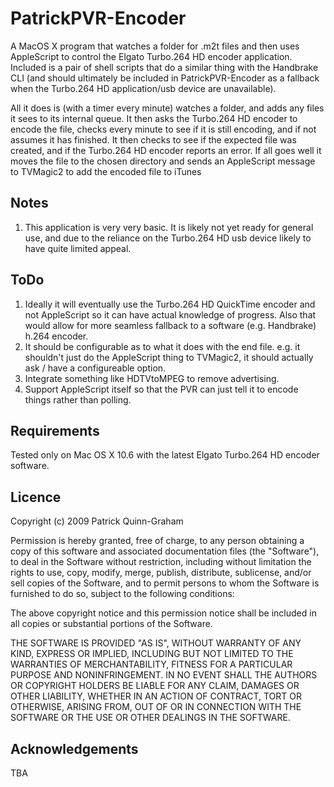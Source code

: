 PatrickPVR-Encoder
==========

A MacOS X program that watches a folder for .m2t files and then uses AppleScript to control the Elgato Turbo.264 HD encoder application. Included is a pair of shell scripts that do a similar thing with the Handbrake CLI (and should ultimately be included in PatrickPVR-Encoder as a fallback when the Turbo.264 HD application/usb device are unavailable).

All it does is (with a timer every minute) watches a folder, and adds any files it sees to its internal queue. It then asks the Turbo.264 HD encoder to encode the file, checks every minute to see if it is still encoding, and if not assumes it has finished. It then checks to see if the expected file was created, and if the Turbo.264 HD encoder reports an error. If all goes well it moves the file to the chosen directory and sends an AppleScript message to TVMagic2 to add the encoded file to iTunes

Notes
-----

1. This application is very very basic. It is likely not yet ready for general use, and due to the reliance on the Turbo.264 HD usb device likely to have quite limited appeal.

ToDo
--------
1. Ideally it will eventually use the Turbo.264 HD QuickTime encoder and not AppleScript so it can have actual knowledge of progress. Also that would allow for more seamless fallback to a software (e.g. Handbrake) h.264 encoder.
2. It should be configurable as to what it does with the end file. e.g. it shouldn't just do the AppleScript thing to TVMagic2, it should actually ask / have a configureable option.
3. Integrate something like HDTVtoMPEG to remove advertising.
4. Support AppleScript itself so that the PVR can just tell it to encode things rather than polling.

Requirements
------------

Tested only on Mac OS X 10.6 with the latest Elgato Turbo.264 HD encoder software.

Licence
-------

Copyright (c) 2009 Patrick Quinn-Graham

Permission is hereby granted, free of charge, to any person obtaining
a copy of this software and associated documentation files (the
"Software"), to deal in the Software without restriction, including
without limitation the rights to use, copy, modify, merge, publish,
distribute, sublicense, and/or sell copies of the Software, and to
permit persons to whom the Software is furnished to do so, subject to
the following conditions:

The above copyright notice and this permission notice shall be
included in all copies or substantial portions of the Software.

THE SOFTWARE IS PROVIDED "AS IS", WITHOUT WARRANTY OF ANY KIND,
EXPRESS OR IMPLIED, INCLUDING BUT NOT LIMITED TO THE WARRANTIES OF
MERCHANTABILITY, FITNESS FOR A PARTICULAR PURPOSE AND
NONINFRINGEMENT. IN NO EVENT SHALL THE AUTHORS OR COPYRIGHT HOLDERS BE
LIABLE FOR ANY CLAIM, DAMAGES OR OTHER LIABILITY, WHETHER IN AN ACTION
OF CONTRACT, TORT OR OTHERWISE, ARISING FROM, OUT OF OR IN CONNECTION
WITH THE SOFTWARE OR THE USE OR OTHER DEALINGS IN THE SOFTWARE.

Acknowledgements
----------------

TBA